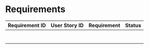 # Requirements

| Requirement ID | User Story ID | Requirement | Status |
|----------------|---------------|-------------|--------|
|                |               |             |        |
|                |               |             |        |
|                |               |             |        |
|                |               |             |        |
|                |               |             |        |
|                |               |             |        |
|                |               |             |        |
